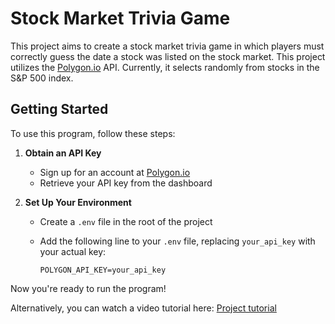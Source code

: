 # Stock Market Trivia Game

This project aims to create a stock market trivia game in which players must correctly guess the date a stock was listed on the stock market. This project utilizes the [Polygon.io](https://polygon.io/) API. Currently, it selects randomly from stocks in the S&P 500 index.

## Getting Started

To use this program, follow these steps:

1. **Obtain an API Key**  
   - Sign up for an account at [Polygon.io](https://polygon.io/)  
   - Retrieve your API key from the dashboard  

2. **Set Up Your Environment**  
   - Create a `.env` file in the root of the project  
   - Add the following line to your `.env` file, replacing `your_api_key` with your actual key:  

     ```env
     POLYGON_API_KEY=your_api_key
     ```

Now you're ready to run the program!

Alternatively, you can watch a video tutorial here: [Project tutorial](https://youtu.be/rUQY-tJuJwo)
